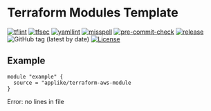 # Terraform Modules Template

[![tflint](https://github.com/applike/terraform-modules-template/workflows/tflint/badge.svg?branch=master&event=push)](https://github.com/applike/terraform-modules-template/actions?query=workflow%3Atflint+event%3Apush+branch%3Amaster)
[![tfsec](https://github.com/applike/terraform-modules-template/workflows/tfsec/badge.svg?branch=master&event=push)](https://github.com/applike/terraform-modules-template/actions?query=workflow%3Atfsec+event%3Apush+branch%3Amaster)
[![yamllint](https://github.com/applike/terraform-modules-template/workflows/yamllint/badge.svg?branch=master&event=push)](https://github.com/applike/terraform-modules-template/actions?query=workflow%3Ayamllint+event%3Apush+branch%3Amaster)
[![misspell](https://github.com/applike/terraform-modules-template/workflows/misspell/badge.svg?branch=master&event=push)](https://github.com/applike/terraform-modules-template/actions?query=workflow%3Amisspell+event%3Apush+branch%3Amaster)
[![pre-commit-check](https://github.com/applike/terraform-modules-template/workflows/pre-commit-check/badge.svg?branch=master&event=push)](https://github.com/applike/terraform-modules-template/actions?query=workflow%3Apre-commit-check+event%3Apush+branch%3Amaster)
[![release](https://github.com/applike/terraform-modules-template/workflows/release/badge.svg?branch=master&event=push)](https://github.com/applike/terraform-modules-template/actions?query=workflow%3Arelease+event%3Apush+branch%3Amaster)
![GitHub tag (latest by date)](https://img.shields.io/github/v/tag/applike/terraform-modules-template)
[![License](https://img.shields.io/github/license/applike/terraform-modules-template)](https://github.com/applike/terraform-modules-template/blob/master/LICENSE)

## Example
```hcl
module "example" {
  source = "applike/terraform-aws-module
}
```
<!-- BEGINNING OF PRE-COMMIT-TERRAFORM DOCS HOOK -->
Error: no lines in file
<!-- END OF PRE-COMMIT-TERRAFORM DOCS HOOK -->
